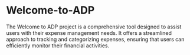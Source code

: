 # Welcome-to-ADP
The Welcome to ADP project is a comprehensive tool designed to assist users with their expense management needs. It offers a streamlined approach to tracking and categorizing expenses, ensuring that users can efficiently monitor their financial activities.

